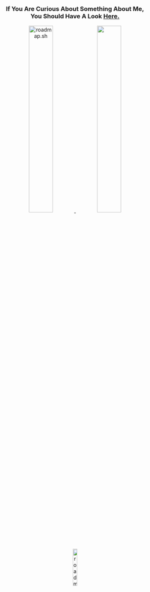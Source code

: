 <h3 align="center">If You Are Curious About Something About Me, <br>You Should Have A Look <a href="https://github.com/FaruNuriSonmez/FaruNuriSonmez/wiki">Here.</a></h3>

<p align="center">
  <a href="#">
    <img width="36%" src="https://api.roadmap.sh/v1-badge/tall/65300491b5d7a4eb01de02a1?variant=dark&roadmaps=backend%2Cfrontend%2Cqa%2Cai-data-scientist" alt="roadmap.sh"/>
  </a>
  <a href="#">
    <img width="36%" src="https://github-readme-stats.vercel.app/api/top-langs/?username=farunurisonmez&layout=donut-vertical&theme=tokyonight"/>
  </a>
</p>
<p align="center">
</p>
<p align="center">
  <a href="https://roadmap.sh">
    <img width="16%" src="https://github.com/farunurisonmez/farunurisonmez/blob/main/assets/logos/ts-lettermark-blue.svg" alt="roadmap.sh"/>
  </a>
</p>
